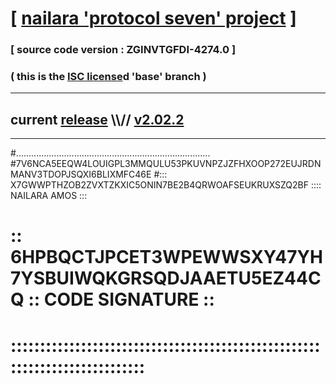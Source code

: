 
# [ [nailara 'protocol seven' project](http://nailara.network/) ]

### [ source code version : ZGINVTGFDI-4274.0 ]

### ( this is the [ISC license](license)d 'base' branch )
---
## current [release](https://github.com/nailara-technologies/protocol-7/releases) \\\\// [v2.02.2](https://github.com/nailara-technologies/protocol-7/releases/tag/v2.02.2)
---

#.............................................................................
#7V6NCA5EEQW4LOUIGPL3MMQULU53PKUVNPZJZFHXOOP272EUJRDNMANV3TDOPJSQXI6BLIXMFC46E
#::: X7GWWPTHZOB2ZVXTZKXIC5ONIN7BE2B4QRWOAFSEUKRUXSZQ2BF :::: NAILARA AMOS :::
# :: 6HPBQCTJPCET3WPEWWSXY47YH7YSBUIWQKGRSQDJAAETU5EZ44CQ :: CODE SIGNATURE ::
# ::::::::::::::::::::::::::::::::::::::::::::::::::::::::::::::::::::::::::::
